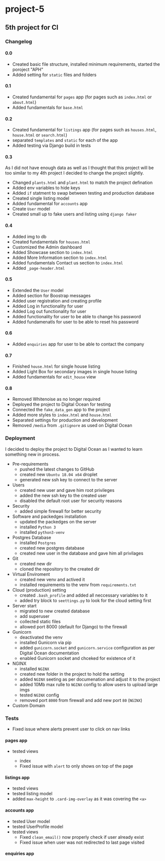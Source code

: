 # project-5

## 5th project for CI

### Changelog

#### 0.0

- Created basic file structure, installed minimum requirements, started the poroject "APH"
- Added setting for `static` files and folders

#### 0.1

- Created fundamental for `pages` app (for pages such as `index.html` or `about.html`)
- Added fundamentals for `base.html`

#### 0.2

- Created fundamental for `listings` app (for pages such as `houses.html`, `house.html` or `search.html`)
- separated `templates` and `static` for each of the app
- Added testing via Django build in tests

#### 0.3

As I did not have enough data as well as I thought that this project will be too similar to my 4th project I decided to change the project slightly.

- Changed `plants.html` and `plant.html` to match the project defination
- Added env variables to hide keys
- Added `if` statment to swap between testing and production database
- Created single listing model
- Added fundamental for `accounts` app
- Create `User` model
- Created small up to fake users and listing using `django faker`

#### 0.4

- Added img to db
- Created fundamentals for `houses.html`
- Customized the Admin dashboard
- Added Showcase section to `index.html`
- Added More Information section to `index.html`
- Added fundamentals Contact us section to `index.html`
- Added `_page-header.html`

#### 0.5

- Extended the `User` model
- Added section for Boostrap messages
- Added user registration and creating profile
- Added Log in functionality for user
- Added Log out functionality for user
- Added functionality for user to be able to change his password
- Added fundamenatls for user to be able to reset his password

#### 0.6

- Added `enquiries` app for user to be able to contact the company

#### 0.7

- Finished `house.html` for single house listing
- Added Light Box for secondary images in single house listing
- Added fundamentals for `edit_house` view

#### 0.8

- Removed Whitenoise as no longer required
- Deployed the project to Digital Ocean for testing
- Connected the `fake_data_gen` app to the project
- Added more styles to `index.html` and `house.html`
- Separated settings for production and development
- Removed `/media` from `.gitignore` as used on Digital Ocean

### Deployment

I decided to deploy the project to Digital Ocean as I wanted to learn something new in process.

- Pre-requirements
  - pushed the latest changes to GitHub
  - created new `Ubuntu 18.04 x64` droplet
  - generated new ssh key to connect to the server
- Users
  - created new user and gave him root privileges
  - added the new ssh key to the created user
  - disabled the default root user for security reasons
- Security
  - added simple firewall for better security
- Software and packedges installation
  - updated the packedges on the server
  - installed `Python 3`
  - installed `python3-venv`
- Postgres Database
  - installed `Postgres`
  - created new postgres database
  - created new user in the database and gave him all privilages
- Git
  - created new dir
  - cloned the repository to the created dir
- Virtual Enviroment
  - created new venv and actived it
  - installed requirements to the venv from `requirements.txt`
- Cloud (production) setting
  - created `.bash_profile` and added all neccessary variables to it
  - added try block to `seettings.py` to look for the cloud setting first
- Server start
  - migrated to new created database
  - add superuser
  - collected static files
  - allowed port 8000 (default for Django) to the firewall
- Gunicorn
  - deactivated the venv
  - installed Gunicorn via pip
  - added `gunicorn.socket` and `gunicorn.service` configuration as per Digital Ocean documentation
  - enabled Gunicorn socket and chceked for existence of it
- NGINX
  - installed `NGINX`
  - created new folder in the project to hold the setting
  - added `NGINX` seeting as per documenation and adjust it to the project
  - added 10Mb max rulle to `NGINX` config to allow users to upload large imgs
  - tested `NGINX` config
  - removed port `8000` from firewall and add new port `80` (`NGINX`)
- Custom Domain
  

### Tests

- Fixed issue where alerts prevent user to click on nav links

#### pages app

- tested views

  - index
  - Fixed issue with `alert` to only shows on top of the page

#### listings app

- tested views
- tested listing model
- added `max-height` to `.card-img-overlay` as it was covering the `<a>`

#### accounts app

- tested User model
- tested UserProfile model
- tested views
  - Fixed `clean_email()` now properly check if user already exist
  - Fixed issue when user was not redirected to last page visited

#### enquiries app
